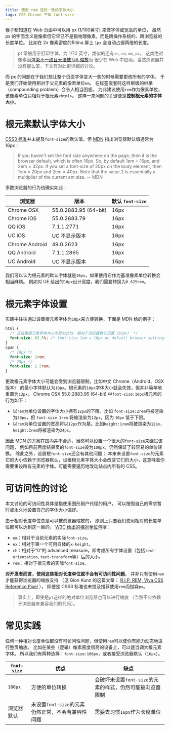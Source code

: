 ```yaml
---
title: 使用 rem 提供一致的字体大小 
tags: CSS Chrome 字体 font-size
---
```


猴子都知道在 Web 页面中可以用 px (1/100英寸) 来做字体或宽高的单位，
虽然 px 的字面含义是像素但它早已不是指物理像素，而是跨操作系统的、跨浏览器的长度单位。
比如在 2x 像素密度的Ritina 屏上 `1px` 会自动占据两倍的长度。

> pt 常被用于打印字体，为 1/72 英寸，类似的还有`in`, `cm`, `mm`, `pc`。
> 这类绝对像素因[渲染不一致且无法被 UA 缩放][w3c-tips]而
> 很少在 Web 中应用。当然浏览器并没有那么笨，下文有对此更详细的讨论。

而 px 的问题在于我们想让整个页面字体变大一些的时候需要更改所有的字体。
于是我们开始使用相对于父元素的像素单位`em`，
在标签嵌套时这样层级的继承（compounding problem）会令人相当困惑。
为此建议使用`rem`作为像素单位，该像素单位只相对于根元素`<html>`。
这样一来问题的关键便是**控制根元素的字体大小**。

<!--more-->

# 根元素默认字体大小

[CSS3 标准][css3-font-size]并未提及`font-size`的默认值，但 [MDN][mdn-font-size] 指出浏览器默认值通常为 16px：

> If you haven't set the font size anywhere on the page, then it is the browser default, which is often 16px. So, by default 1em = 16px, and 2em = 32px. If you set a font-size of 20px on the body element, then 1em = 20px and 2em = 40px. Note that the value 2 is essentially a multiplier of the current em size. -- MDN

多数浏览器的行为也确实如此：

浏览器 | 版本 | 默认 `font-size`
--- | --- | ---
Chrome OSX | 55.0.2883.95 (64-bit) | 16px
Chrome iOS | 55.0.2883.79 | 16px
QQ iOS | 7.1.1.2771 | 16px
UC iOS | UC 不显示版本 | 16px
Chrome Android | 49.0.2623 | 16px
QQ Android | 7.1.1.2865 | 16px
UC Android | UC 不显示版本 | 16px

我们可以认为根元素的默认字体就是`16px`，如果使用它作为基准像素单位转换会相当麻烦。
例如对 UE 给出的`10px`设计宽度，我们需要转换为`0.625rem`。

# 根元素字体设置

实践中往往通过设置根元素字体为`10px`来方便转换，下面是 MDN 给的例子：

```css
html {
  /* 当设置根元素字体大小为百分比时，相对于浏览器默认设置（16px） */
  font-size: 62.5%; /* font-size 1em = 10px on default browser settings */
}
span {
  /* 10px */
  font-size: 1rem;
  /* 25px */
  font-size: 2.5rem;
}
```

更改根元素字体大小可能会受到浏览器限制，比如中文 Chrome（Android、OSX版本）
的最小字体默认为`10px`。根元素的`10px`字体大小就会失效，但并非简单地重置为`12px`。
Chrome OSX 55.0.2883.95 (64-bit) 中`font-size:10px`根元素的行为如下：

* 以`rem`为单位设置的字体大小拥有`12px`的下限。比如 `font-size:2rem`将被渲染为`20px`，但 `font-size:1rem` 将被渲染为`12px`，因为 `10px` 低于下限。
* 以`rem`为单位设置的宽高将以`12px`作为基。比如`height:1rem`将被渲染为`12px`，`height:2rem`将被渲染为`24px`。

因此 MDN 的方案在国内并不合适，当然可以设置一个很大的`font-size`来绕过该问题，
例如目前百度结果页的`font-size`设为`100px`，仍然保证了较容易的单位转换。
除此之外，设置根`font-size`还会有其他问题：
本来未设置`font-size`的元素它的大小依赖于浏览器默认，设置根元素字体大小会改变它们的大小，这意味着你需要重设所有元素的字体。可能需要遍历地改动站点内所有的 CSS。

# 可访问性的讨论

本文讨论的可访问性具体是指使用图形用户代理的用户，
可以按照自己的需求暂时或永久地设置自己的字体大小偏好。

由于相对长度单位总是可以被浏览器缩放的，
原则上只要我们使用相对的长度单位都可以达到这一目的，
[W3C 给出的相对单位][w3c-relative]包括：

* `em`：相对于当前元素的实际`font-size`。
* `ex`：相对于第一个可用自体的`x-height`。
* `ch`：相对于"0"的 advanced measure，即考虑所有字体设置（包括`text-orientation`, `text-transform`等）后的大小。
* `rem`：相对于根元素的实际`font-size`。

**对开发者而言，使用这些相对长度单位就不会有可访问性问题**。
并非只有使用`rem`才能获得浏览器的缩放支持
（见 Gion Kunz 的这篇文章： [R.I.P. REM, Viva CSS Reference Pixel][gk] ），
即便是 CSS3 标准也未提及推荐使用`rem`而抛弃`px`。

> 事实上，即使是`pt`这样的绝对单位浏览器也可以进行缩放
> （当然不应依赖于浏览器来兼容我们的代码）。

# 常见实践

任何一种相对长度单位都没有可访问性问题，但使用`rem`可以使你有能力动态地进行整页缩放。
比如在某些（逻辑）像素密度很高的设备上，可以适当调大根元素字体。
所以我们有两种选择：`font-size:100px`，或者接受浏览器默认（`16px`）。

`font-size` | 优点 | 缺点
--- | --- | ---
`100px` | 方便的单位转换 | 会破坏未设置`font-size`的元素的样式，仍然可能被浏览器限制
浏览器默认 | 未设置`font-size`的元素仍然正常，不会有兼容性问题 | 需要去习惯`16px`作为长度单位

[css3-font-size]: https://drafts.csswg.org/css-fonts-3/#propdef-font-size
[mdn-font-size]: https://developer.mozilla.org/en-US/docs/Web/CSS/font-size
[w3c-tips]: https://www.w3.org/QA/Tips/font-size
[w3c-relative]: https://www.w3.org/TR/css-values-3/#relative-lengths
[gk]: https://mindtheshift.wordpress.com/2015/04/02/r-i-p-rem-viva-css-reference-pixel/
